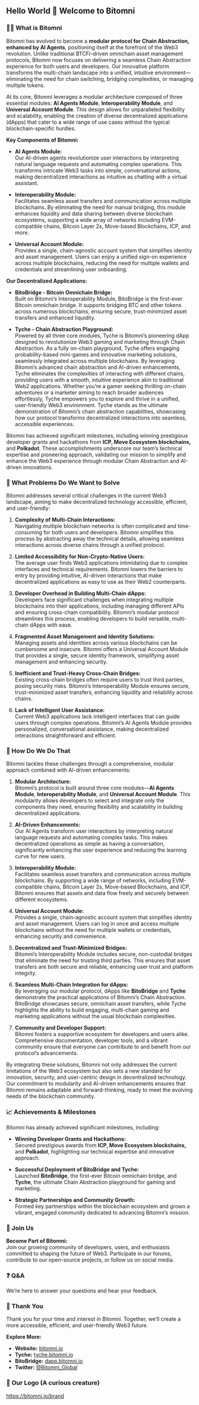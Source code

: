 ## Hello World 👋 Welcome to Bitomni

<!--

**Here are some ideas to get you started:**

🙋‍♀️ A short introduction - what is your organization all about?
🌈 Contribution guidelines - how can the community get involved?
👩‍💻 Useful resources - where can the community find your docs? Is there anything else the community should know?
🍿 Fun facts - what does your team eat for breakfast?
🧙 Remember, you can do mighty things with the power of [Markdown](https://docs.github.com/github/writing-on-github/getting-started-with-writing-and-formatting-on-github/basic-writing-and-formatting-syntax)
-->

### 🙋‍♀ What is Bitomni

Bitomni has evolved to become a **modular protocol for Chain Abstraction, enhanced by AI Agents**, positioning itself at the forefront of the Web3 revolution. Unlike traditional BTCFi-driven omnichain asset management protocols, Bitomni now focuses on delivering a seamless Chain Abstraction experience for both users and developers. Our innovative platform transforms the multi-chain landscape into a unified, intuitive environment—eliminating the need for chain switching, bridging complexities, or managing multiple tokens.

At its core, Bitomni leverages a modular architecture composed of three essential modules: **AI Agents Module**, **Interoperability Module**, and **Universal Account Module**. This design allows for unparalleled flexibility and scalability, enabling the creation of diverse decentralized applications (dApps) that cater to a wide range of use cases without the typical blockchain-specific hurdles.

**Key Components of Bitomni:**

- **AI Agents Module:**  
  Our AI-driven agents revolutionize user interactions by interpreting natural language requests and automating complex operations. This transforms intricate Web3 tasks into simple, conversational actions, making decentralized interactions as intuitive as chatting with a virtual assistant.

- **Interoperability Module:**  
  Facilitates seamless asset transfers and communication across multiple blockchains. By eliminating the need for manual bridging, this module enhances liquidity and data sharing between diverse blockchain ecosystems, supporting a wide array of networks including EVM-compatible chains, Bitcoin Layer 2s, Move-based Blockchains, ICP, and more.

- **Universal Account Module:**  
  Provides a single, chain-agnostic account system that simplifies identity and asset management. Users can enjoy a unified sign-on experience across multiple blockchains, reducing the need for multiple wallets and credentials and streamlining user onboarding.

**Our Decentralized Applications:**

- **BitoBridge - Bitcoin Omnichain Bridge:**  
  Built on Bitomni’s Interoperability Module, BitoBridge is the first-ever Bitcoin omnichain bridge. It supports bridging BTC and other tokens across numerous blockchains, ensuring secure, trust-minimized asset transfers and enhanced liquidity.

- **Tyche - Chain Abstraction Playground:**  
  Powered by all three core modules, Tyche is Bitomni’s pioneering dApp designed to revolutionize Web3 gaming and marketing through Chain Abstraction. As a fully on-chain playground, Tyche offers engaging probability-based mini-games and innovative marketing solutions, seamlessly integrated across multiple blockchains. By leveraging Bitomni’s advanced chain abstraction and AI-driven enhancements, Tyche eliminates the complexities of interacting with different chains, providing users with a smooth, intuitive experience akin to traditional Web2 applications. Whether you’re a gamer seeking thrilling on-chain adventures or a marketer aiming to reach broader audiences effortlessly, Tyche empowers you to explore and thrive in a unified, user-friendly Web3 environment. Tyche stands as the ultimate demonstration of Bitomni’s chain abstraction capabilities, showcasing how our protocol transforms decentralized interactions into seamless, accessible experiences.

Bitomni has achieved significant milestones, including winning prestigious developer grants and hackathons from **ICP, Move Ecosystem blockchains,** and **Polkadot**. These accomplishments underscore our team’s technical expertise and pioneering approach, validating our mission to simplify and enhance the Web3 experience through modular Chain Abstraction and AI-driven innovations.

### 🌈 What Problems Do We Want to Solve

Bitomni addresses several critical challenges in the current Web3 landscape, aiming to make decentralized technology accessible, efficient, and user-friendly:

1. **Complexity of Multi-Chain Interactions:**  
   Navigating multiple blockchain networks is often complicated and time-consuming for both users and developers. Bitomni simplifies this process by abstracting away the technical details, allowing seamless interactions across diverse chains through a unified protocol.

2. **Limited Accessibility for Non-Crypto-Native Users:**  
   The average user finds Web3 applications intimidating due to complex interfaces and technical requirements. Bitomni lowers the barriers to entry by providing intuitive, AI-driven interactions that make decentralized applications as easy to use as their Web2 counterparts.

3. **Developer Overhead in Building Multi-Chain dApps:**  
   Developers face significant challenges when integrating multiple blockchains into their applications, including managing different APIs and ensuring cross-chain compatibility. Bitomni’s modular protocol streamlines this process, enabling developers to build versatile, multi-chain dApps with ease.

4. **Fragmented Asset Management and Identity Solutions:**  
   Managing assets and identities across various blockchains can be cumbersome and insecure. Bitomni offers a Universal Account Module that provides a single, secure identity framework, simplifying asset management and enhancing security.

5. **Inefficient and Trust-Heavy Cross-Chain Bridges:**  
   Existing cross-chain bridges often require users to trust third parties, posing security risks. Bitomni’s Interoperability Module ensures secure, trust-minimized asset transfers, enhancing liquidity and reliability across chains.

6. **Lack of Intelligent User Assistance:**  
   Current Web3 applications lack intelligent interfaces that can guide users through complex operations. Bitomni’s AI Agents Module provides personalized, conversational assistance, making decentralized interactions straightforward and efficient.

### 🧙 How Do We Do That

Bitomni tackles these challenges through a comprehensive, modular approach combined with AI-driven enhancements:

1. **Modular Architecture:**  
   Bitomni’s protocol is built around three core modules—**AI Agents Module**, **Interoperability Module**, and **Universal Account Module**. This modularity allows developers to select and integrate only the components they need, ensuring flexibility and scalability in building decentralized applications.

2. **AI-Driven Enhancements:**  
   Our AI Agents transform user interactions by interpreting natural language requests and automating complex tasks. This makes decentralized operations as simple as having a conversation, significantly enhancing the user experience and reducing the learning curve for new users.

3. **Interoperability Module:**  
   Facilitates seamless asset transfers and communication across multiple blockchains. By supporting a wide range of networks, including EVM-compatible chains, Bitcoin Layer 2s, Move-based Blockchains, and ICP, Bitomni ensures that assets and data flow freely and securely between different ecosystems.

4. **Universal Account Module:**  
   Provides a single, chain-agnostic account system that simplifies identity and asset management. Users can log in once and access multiple blockchains without the need for multiple wallets or credentials, enhancing security and convenience.

5. **Decentralized and Trust-Minimized Bridges:**  
   Bitomni’s Interoperability Module includes secure, non-custodial bridges that eliminate the need for trusting third parties. This ensures that asset transfers are both secure and reliable, enhancing user trust and platform integrity.

6. **Seamless Multi-Chain Integration for dApps:**  
   By leveraging our modular protocol, dApps like **BitoBridge** and **Tyche** demonstrate the practical applications of Bitomni’s Chain Abstraction. BitoBridge showcases secure, omnichain asset transfers, while Tyche highlights the ability to build engaging, multi-chain gaming and marketing applications without the usual blockchain complexities.

7. **Community and Developer Support:**  
   Bitomni fosters a supportive ecosystem for developers and users alike. Comprehensive documentation, developer tools, and a vibrant community ensure that everyone can contribute to and benefit from our protocol’s advancements.

By integrating these solutions, Bitomni not only addresses the current limitations of the Web3 ecosystem but also sets a new standard for innovation, security, and user-centric design in decentralized technology. Our commitment to modularity and AI-driven enhancements ensures that Bitomni remains adaptable and forward-thinking, ready to meet the evolving needs of the blockchain community.

### 📈 Achievements & Milestones

Bitomni has already achieved significant milestones, including:

- **Winning Developer Grants and Hackathons:**  
  Secured prestigious awards from **ICP, Move Ecosystem blockchains,** and **Polkadot**, highlighting our technical expertise and innovative approach.

- **Successful Deployment of BitoBridge and Tyche:**  
  Launched **BitoBridge**, the first-ever Bitcoin omnichain bridge, and **Tyche**, the ultimate Chain Abstraction playground for gaming and marketing.

- **Strategic Partnerships and Community Growth:**  
  Formed key partnerships within the blockchain ecosystem and grown a vibrant, engaged community dedicated to advancing Bitomni’s mission.

### 🤝 Join Us

**Become Part of Bitomni:**  
Join our growing community of developers, users, and enthusiasts committed to shaping the future of Web3. Participate in our forums, contribute to our open-source projects, or follow us on social media.

### ❓ Q&A

We’re here to answer your questions and hear your feedback.

### 🙏 Thank You

Thank you for your time and interest in Bitomni. Together, we’ll create a more accessible, efficient, and user-friendly Web3 future.

**Explore More:**
- **Website:** [bitomni.io](https://bitomni.io)
- **Tyche:** [tyche.bitomni.io](https://tyche.bitomni.io)
- **BitoBridge:** [dapp.bitomni.io](https://dapp.bitomni.io)
- **Twitter:** [@Bitomni_Global](https://x.com/Bitomni_Global)

### 🍿 Our Logo (A curious creature)

https://bitomni.io/brand


